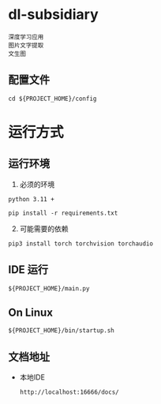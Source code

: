 # dl-subsidiary

```text
深度学习应用
图片文字提取
文生图
```

## 配置文件

```shell
cd ${PROJECT_HOME}/config
```

# 运行方式

## 运行环境

1. 必须的环境

```text
python 3.11 +
```

```shell
pip install -r requirements.txt
```

2. 可能需要的依赖

```shell
pip3 install torch torchvision torchaudio
```

## IDE 运行

```shell
${PROJECT_HOME}/main.py
```

## On Linux

```shell
${PROJECT_HOME}/bin/startup.sh
```

## 文档地址

- 本地IDE
  ```text
  http://localhost:16666/docs/